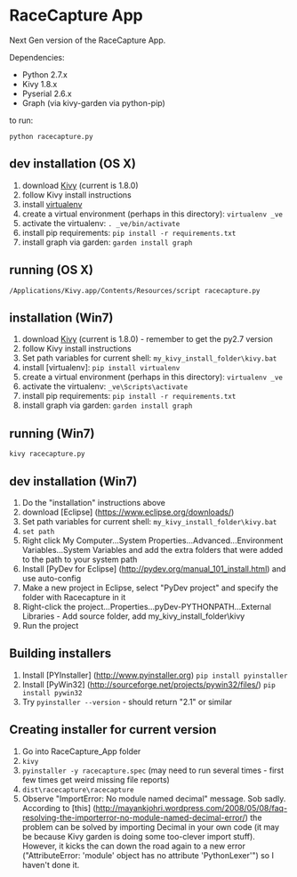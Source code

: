 RaceCapture App
===============

Next Gen version of the RaceCapture App.

Dependencies:
* Python 2.7.x
* Kivy 1.8.x
* Pyserial 2.6.x
* Graph (via kivy-garden via python-pip)

to run:

    python racecapture.py

## dev installation (OS X)

1. download [Kivy](http://kivy.org/#download) (current is 1.8.0) 
2. follow Kivy install instructions
3. install [virtualenv](http://www.virtualenv.org)
4. create a virtual environment (perhaps in this directory): `virtualenv _ve`
5. activate the virtualenv: `. _ve/bin/activate`
6. install pip requirements: `pip install -r requirements.txt`
7. install graph via garden: `garden install graph`

## running (OS X)

    /Applications/Kivy.app/Contents/Resources/script racecapture.py

## installation (Win7)

1. download [Kivy](http://kivy.org/#download) (current is 1.8.0) - remember to get the py2.7 version
2. follow Kivy install instructions
3. Set path variables for current shell: `my_kivy_install_folder\kivy.bat`
4. install [virtualenv]: `pip install virtualenv`
5. create a virtual environment (perhaps in this directory): `virtualenv _ve`
6. activate the virtualenv: `_ve\Scripts\activate`
7. install pip requirements: `pip install -r requirements.txt`
8. install graph via garden: `garden install graph`

## running (Win7)

    kivy racecapture.py

## dev installation (Win7)

1. Do the "installation" instructions above
2. download [Eclipse] (https://www.eclipse.org/downloads/)
3. Set path variables for current shell: `my_kivy_install_folder\kivy.bat`
4. `set path`
5. Right click My Computer...System Properties...Advanced...Environment Variables...System Variables and add the extra folders that were added to the path to your system path
6. Install [PyDev for Eclipse] (http://pydev.org/manual_101_install.html) and use auto-config
7. Make a new project in Eclipse, select "PyDev project" and specify the folder with Racecapture in it
8. Right-click the project...Properties...pyDev-PYTHONPATH...External Libraries - Add source folder, add my_kivy_install_folder\kivy
9. Run the project

## Building installers

1. Install [PYInstaller] (http://www.pyinstaller.org) `pip install pyinstaller`
2. Install [PyWin32] (http://sourceforge.net/projects/pywin32/files/) `pip install pywin32`
3. Try `pyinstaller --version` - should return "2.1" or similar

## Creating installer for current version

1. Go into RaceCapture_App folder
2. `kivy`
3. `pyinstaller -y racecapture.spec` (may need to run several times - first few times get weird missing file reports)
4. `dist\racecapture\racecapture`
5. Observe "ImportError: No module named decimal" message. Sob sadly. According to [this] (http://mayankjohri.wordpress.com/2008/05/08/faq-resolving-the-importerror-no-module-named-decimal-error/) the problem can be solved by importing Decimal in your own code (it may be because Kivy garden is doing some too-clever import stuff). However, it kicks the can down the road again to a new error ("AttributeError: 'module' object has no attribute 'PythonLexer'") so I haven't done it.